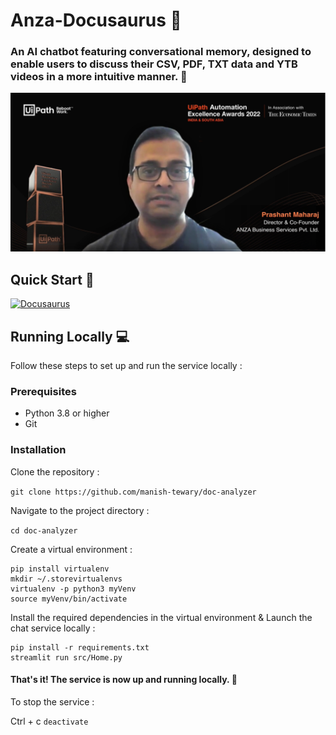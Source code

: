 # Anza-Docusaurus  🤖


### An AI chatbot featuring conversational memory, designed to enable users to discuss their CSV, PDF, TXT data and YTB videos in a more intuitive manner. 🚀
![Docusaurus](prashant-pic.png)



## Quick Start 🚀

[![Docusaurus](https://img.shields.io/static/v1?label=Docusaurus&message=Visit%20Website&color=ffffff&labelColor=ADD8E6&style=for-the-badge)](https://uipathindia.com/automationexcellenceawards/winners2022/excellence-in-legal-hr-other-process-automation)


## Running Locally 💻
Follow these steps to set up and run the service locally :

### Prerequisites
- Python 3.8 or higher
- Git

### Installation
Clone the repository :

`git clone https://github.com/manish-tewary/doc-analyzer`


Navigate to the project directory :

`cd doc-analyzer`


Create a virtual environment :
```
pip install virtualenv
mkdir ~/.storevirtualenvs
virtualenv -p python3 myVenv
source myVenv/bin/activate
```

Install the required dependencies in the virtual environment &  Launch the chat service locally :

```
pip install -r requirements.txt
streamlit run src/Home.py
```

#### That's it! The service is now up and running locally. 🤗

To stop the service :

Ctrl + c
`deactivate`
